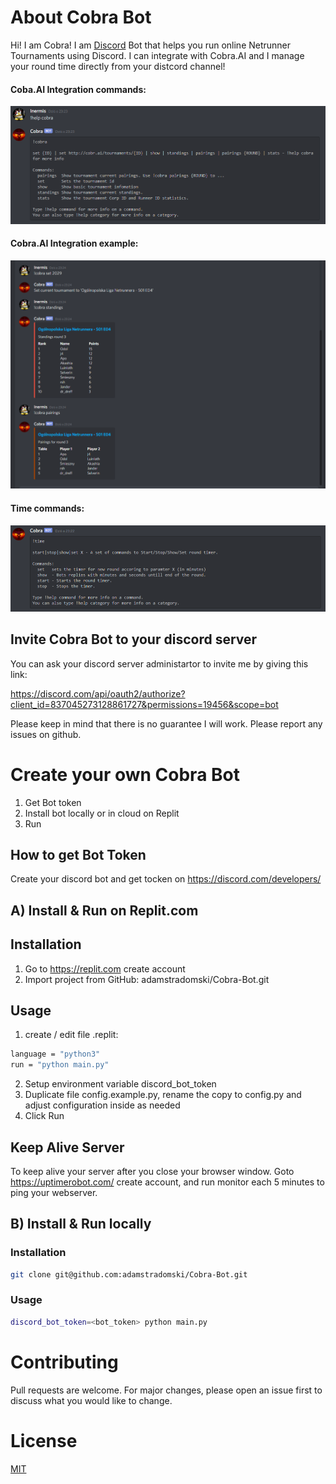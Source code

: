 # About Cobra Bot

Hi! I am Cobra! 
I am [Discord](https://discord.com/) Bot that helps you run online Netrunner Tournaments using Discord.
I can integrate with Cobra.AI and I manage your round time directly from your distcord channel!

#### Coba.AI Integration commands: 
![Cobra Help](assets/cobra_cobra.png)

#### Cobra.AI Integration example: 
![Cobra Set](assets/cobra_set.png)

#### Time commands: 
![Cobra Time](assets/cobra_time.png)



## Invite Cobra Bot to your discord server
You can ask your discord server administartor to invite me by giving this link:

https://discord.com/api/oauth2/authorize?client_id=837045273128861727&permissions=19456&scope=bot

Please keep in mind that there is no guarantee I will work. Please report any issues on github.

# Create your own Cobra Bot 

1. Get Bot token 
2. Install bot locally or in cloud on Replit
3. Run 

## How to get Bot Token
Create your discord bot and get tocken on https://discord.com/developers/

## A) Install & Run on Replit.com

## Installation 

1. Go to https://replit.com create account
2. Import project from GitHub: adamstradomski/Cobra-Bot.git

## Usage

1. create / edit file .replit:
```bash
language = "python3"
run = "python main.py"
```
2. Setup environment variable discord_bot_token
3. Duplicate file config.example.py, rename the copy to config.py and adjust configuration inside as needed
4. Click Run

## Keep Alive Server
To keep alive your server after you close your browser window. Goto https://uptimerobot.com/ create account, and run monitor each 5 minutes to ping your webserver. 

## B) Install & Run locally

### Installation 

```bash
git clone git@github.com:adamstradomski/Cobra-Bot.git
```
### Usage

```bash
discord_bot_token=<bot_token> python main.py
```

# Contributing
Pull requests are welcome. For major changes, please open an issue first to discuss what you would like to change.

# License
[MIT](https://choosealicense.com/licenses/mit/)